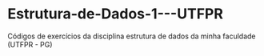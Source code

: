 # Estrutura-de-Dados-1---UTFPR
Códigos de exercícios da disciplina estrutura de dados da minha faculdade (UTFPR - PG)
